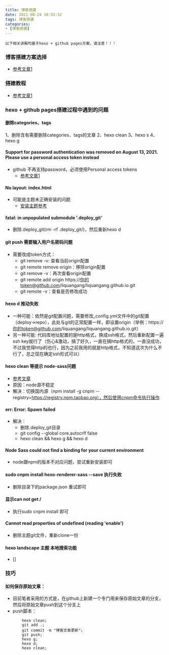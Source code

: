 ```yaml
---
title: 博客搭建
date: 2021-08-24 10:52:32
tags: 博客搭建
categories:
- [博客搭建]
---
```



```
以下相关讲解均基于hexo + github pages方案，请注意！！！
```


### 博客搭建方案选择
* [参考文章1](https://www.cnblogs.com/panchanggui/p/12483459.html)

### 搭建教程
* [参考文章1](https://zhuanlan.zhihu.com/p/26625249)

### hexo + github pages搭建过程中遇到的问题
#### 删除categories、tags
1、删除含有需要删除categories、tags的文章
2、hexo clean
3、hexo s
4、hexo g

#### Support for password authentication was removed on August 13, 2021. Please use a personal access token instead
  * github 不再支持password，必须使用Personal access tokens
    * [参考文章1](http://odcowl.com/2021/08/16/Hexo%E5%8D%9A%E5%AE%A2%EF%BC%9Agithub%E4%B8%8D%E5%86%8D%E6%94%AF%E6%8C%81%E5%AF%86%E7%A0%81%E9%AA%8C%E8%AF%81%E8%A7%A3%E5%86%B3%E6%96%B9%E6%A1%882021-8-13%E6%9B%B4%E6%96%B0/)


#### No layout: index.html
  * 可能是主题未正确安装的问题
    * [安装主题参考](https://www.haomwei.com/technology/maupassant-hexo.html)


#### fatal: in unpopulated submodule '.deploy_git'
  * 删除.deploy_git(rm -rf .deploy_git/)，然后重新hexo d

#### git push 需要输入用户名密码问题
* 需要改成token方式：
  * git remove -v: 查看当前origin配置
  * git remote remove origin：移除origin配置
  * git remove -v：再次查看origin配置
  * git remote add origin https://你的token@github.com/liquangang/liquangang.github.io.git
  * git remote -v：查看是否修改成功

#### hexo d 推动失败
* 一种可能：依然是git配置问题，需要修改_config.yml文件中的git配置（deploy->repo），此处与git的正常配置一样，即设置origin（举例：https://你的token@github.com/liquangang/liquangang.github.io.git）
* 另一种可能: 代码库地址配置的是http格式，换成ssh格式，然后重新配置一遍ssh key就行了（伤心&激动，搞了好久，一直在搞http格式的，一直没成功，不过我觉得http的也行，因为之前我用的就是http格式，不知道这次为什么不行了，总之现在确定ssh形式可以）


#### hexo clean 等提示 node-sass问题
* [参考文章](https://ld246.com/article/1514944079522)
* 原因：node源不稳定
* 解决：切换国内源（npm install -g cnpm --registry=https://registry.npm.taobao.org），然后使用cnpm命令执行操作

#### err: Error: Spawn failed
* 解决：
    * 删除.deploy_git目录
    * git config --global core.autocrlf false
    * hexo clean && hexo g && hexo d
    
#### Node Sass could not find a binding for your current environment
* node跟npm的版本不对应问题，尝试重新安装即可


#### sudo cnpm install hexo-renderer-sass --save 执行失败
* 删除目录下的package.json 重试即可

 
#### 显示can not get / 
* 执行sudo cnpm install 即可


#### Cannot read properties of undefined (reading 'enable') 
* 删除主题git文件，重新clone一份


#### hexo landscape 主题 本地搜索功能
* []

### 技巧
#### 如何保存原始文章：
* 目前笔者采用的方式是，在github上新建一个专门用来保存原始文章的分支，然后将原始文章push到这个分支上
* push脚本：
    ```
        hexo clean;
        git add .;
        git commit -m "博客文章更新";
        git push;
        hexo g;
        hexo d;
        hexo clean;
    ```
